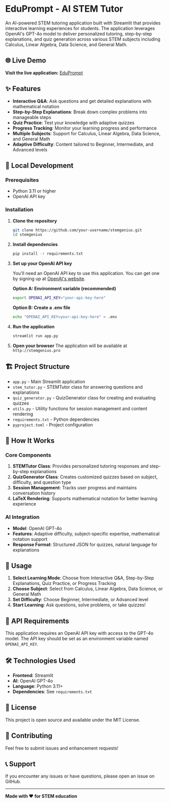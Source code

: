 # EduPrompt - AI STEM Tutor

An AI-powered STEM tutoring application built with Streamlit that provides interactive learning experiences for students. The application leverages OpenAI's GPT-4o model to deliver personalized tutoring, step-by-step explanations, and quiz generation across various STEM subjects including Calculus, Linear Algebra, Data Science, and General Math.

## 🌐 Live Demo

**Visit the live application:** [EduPrompt](https://eduprompt.streamlit.app)

## ✨ Features

- **Interactive Q&A**: Ask questions and get detailed explanations with mathematical notation
- **Step-by-Step Explanations**: Break down complex problems into manageable steps
- **Quiz Practice**: Test your knowledge with adaptive quizzes
- **Progress Tracking**: Monitor your learning progress and performance
- **Multiple Subjects**: Support for Calculus, Linear Algebra, Data Science, and General Math
- **Adaptive Difficulty**: Content tailored to Beginner, Intermediate, and Advanced levels

## 🚀 Local Development

### Prerequisites

- Python 3.11 or higher
- OpenAI API key

### Installation

1. **Clone the repository**
   ```bash
   git clone https://github.com/your-username/stemgenius.git
   cd stemgenius
   ```

2. **Install dependencies**
   ```bash
   pip install -r requirements.txt
   ```

3. **Set up your OpenAI API key**
   
   You'll need an OpenAI API key to use this application. You can get one by signing up at [OpenAI's website](https://platform.openai.com/).
   
   **Option A: Environment variable (recommended)**
   ```bash
   export OPENAI_API_KEY="your-api-key-here"
   ```
   
   **Option B: Create a .env file**
   ```bash
   echo "OPENAI_API_KEY=your-api-key-here" > .env
   ```

4. **Run the application**
   ```bash
   streamlit run app.py
   ```

5. **Open your browser**
   The application will be available at `http://stemgenius.pro`

## 🏗️ Project Structure

- `app.py` - Main Streamlit application
- `stem_tutor.py` - STEMTutor class for answering questions and explanations
- `quiz_generator.py` - QuizGenerator class for creating and evaluating quizzes
- `utils.py` - Utility functions for session management and content rendering
- `requirements.txt` - Python dependencies
- `pyproject.toml` - Project configuration

## 🧠 How It Works

### Core Components

1. **STEMTutor Class**: Provides personalized tutoring responses and step-by-step explanations
2. **QuizGenerator Class**: Creates customized quizzes based on subject, difficulty, and question type
3. **Session Management**: Tracks user progress and maintains conversation history
4. **LaTeX Rendering**: Supports mathematical notation for better learning experience

### AI Integration

- **Model**: OpenAI GPT-4o
- **Features**: Adaptive difficulty, subject-specific expertise, mathematical notation support
- **Response Format**: Structured JSON for quizzes, natural language for explanations

## 🎯 Usage

1. **Select Learning Mode**: Choose from Interactive Q&A, Step-by-Step Explanations, Quiz Practice, or Progress Tracking
2. **Choose Subject**: Select from Calculus, Linear Algebra, Data Science, or General Math
3. **Set Difficulty**: Choose Beginner, Intermediate, or Advanced level
4. **Start Learning**: Ask questions, solve problems, or take quizzes!

## 🔧 API Requirements

This application requires an OpenAI API key with access to the GPT-4o model. The API key should be set as an environment variable named `OPENAI_API_KEY`.

## 🛠️ Technologies Used

- **Frontend**: Streamlit
- **AI**: OpenAI GPT-4o
- **Language**: Python 3.11+
- **Dependencies**: See `requirements.txt`

## 📝 License

This project is open source and available under the MIT License.

## 🤝 Contributing

Feel free to submit issues and enhancement requests!

## 📞 Support

If you encounter any issues or have questions, please open an issue on GitHub.

---

**Made with ❤️ for STEM education** 

